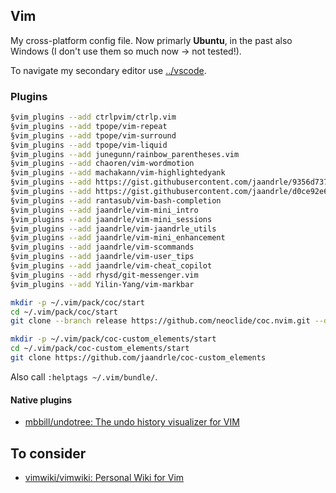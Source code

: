 ## Vim
My cross-platform config file. Now primarly **Ubuntu**, in the past also Windows (I don't use them so much now → not tested!).

To navigate my secondary editor use [../vscode](../vscode).

### Plugins
```bash
§vim_plugins --add ctrlpvim/ctrlp.vim
§vim_plugins --add tpope/vim-repeat
§vim_plugins --add tpope/vim-surround
§vim_plugins --add tpope/vim-liquid
§vim_plugins --add junegunn/rainbow_parentheses.vim
§vim_plugins --add chaoren/vim-wordmotion
§vim_plugins --add machakann/vim-highlightedyank
§vim_plugins --add https://gist.githubusercontent.com/jaandrle/9356d737ef5dfda2efbe50248d32cb78/raw/7f73e223b93d9cb889eecc77850604ebe7e102a3/cwordhi.vim
§vim_plugins --add https://gist.githubusercontent.com/jaandrle/d0ce92e67d03dd8da4b7b932b379b879/raw/b47b1260759d32823890c39df31909f386cc3f6c/vifm.vim
§vim_plugins --add rantasub/vim-bash-completion
§vim_plugins --add jaandrle/vim-mini_intro
§vim_plugins --add jaandrle/vim-mini_sessions
§vim_plugins --add jaandrle/vim-jaandrle_utils
§vim_plugins --add jaandrle/vim-mini_enhancement
§vim_plugins --add jaandrle/vim-scommands
§vim_plugins --add jaandrle/vim-user_tips
§vim_plugins --add jaandrle/vim-cheat_copilot
§vim_plugins --add rhysd/git-messenger.vim
§vim_plugins --add Yilin-Yang/vim-markbar

mkdir -p ~/.vim/pack/coc/start
cd ~/.vim/pack/coc/start
git clone --branch release https://github.com/neoclide/coc.nvim.git --depth=1

mkdir -p ~/.vim/pack/coc-custom_elements/start
cd ~/.vim/pack/coc-custom_elements/start
git clone https://github.com/jaandrle/coc-custom_elements
```
Also call `:helptags ~/.vim/bundle/`.

#### Native plugins
- [mbbill/undotree: The undo history visualizer for VIM](https://github.com/mbbill/undotree)

## To consider
- [vimwiki/vimwiki: Personal Wiki for Vim](https://github.com/vimwiki/vimwiki)
